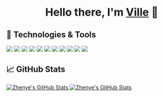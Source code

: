 <div align="center">
   <h1>Hello there, I'm <a href="https://www.villepukari.com">Ville</a> 👋 </h1>
</div>

## 🔧 Technologies & Tools

![](https://img.shields.io/badge/OS-MacOS-6aa6f8?style=flat&logo=apple&logoColor=white&color=00beff)
![](https://img.shields.io/badge/OS-Linux-informational?style=flat&logo=linux&logoColor=white&color=00beff)
![](https://img.shields.io/badge/Editor-VS_Code-informational?style=flat&logo=visual-studio-code&logoColor=white&color=00beff)
![](https://img.shields.io/badge/Code-JavaScript-informational?style=flat&logo=javascript&logoColor=white&color=00beff)
![](https://img.shields.io/badge/Code-React-informational?style=flat&logo=react&logoColor=white&color=00beff)
![](https://img.shields.io/badge/Code-Python-informational?style=flat&logo=python&logoColor=white&color=00beff)
![](https://img.shields.io/badge/Code-Golang-informational?style=flat&logo=go&logoColor=white&color=00beff)
![](https://img.shields.io/badge/Shell-Bash-informational?style=flat&logo=gnu-bash&logoColor=white&color=00beff)
![](https://img.shields.io/badge/Tools-PostgreSQL-informational?style=flat&logo=postgresql&logoColor=white&color=00beff)
![](https://img.shields.io/badge/Tools-Docker-informational?style=flat&logo=docker&logoColor=white&color=00beff)
![](https://img.shields.io/badge/Tools-Kubernetes-informational?style=flat&logo=kubernetes&logoColor=white&color=00beff)

## &#x1f4c8; GitHub Stats

<a href="https://github.com/vpukari/vpukari">
  <img align="center" src="https://github-readme-stats.vercel.app/api/top-langs/?username=vpukari&hide=c%2B%2B,c,html&title_color=00beff&text_color=8a919a&icon_color=00beff&bg_color=0e1116" alt="Zhenye's GitHub Stats" />
</a>

<a href="https://github.com/vpukari/vpukari">
  <img align="center" src="https://github-readme-stats.vercel.app/api?username=vpukari&show_icons=true&line_height=27&count_private=true&title_color=00beff&text_color=8a919a&icon_color=00beff&bg_color=0e1116" alt="Zhenye's GitHub Stats" />
</a>
